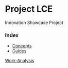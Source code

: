 # Project LCE
Innovation Showcase Project


### Index

- [Concepts](SiteStuff/concepts/index.md)
- [Guides](SiteStuff/guides/index.md)

[Work-Analysis](SiteStuff/analysis.md)